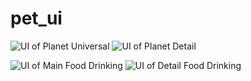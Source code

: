 # pet_ui

![UI of Planet Universal](a3.jpg)
![UI of Planet Detail](a4.jpg)

![UI of Main Food Drinking](a2.jpg)
![UI of Detail Food Drinking](a1.jpg)
